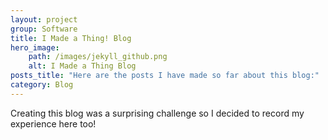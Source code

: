 ```yaml
---
layout: project
group: Software
title: I Made a Thing! Blog
hero_image: 
    path: /images/jekyll_github.png
    alt: I Made a Thing Blog
posts_title: "Here are the posts I have made so far about this blog:"
category: Blog
---
```


Creating this blog was a surprising challenge so I decided to record my experience here too!